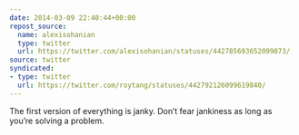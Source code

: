 ```yaml
---
date: 2014-03-09 22:40:44+00:00
repost_source:
  name: alexisohanian
  type: twitter
  url: https://twitter.com/alexisohanian/statuses/442785693652099073/
source: twitter
syndicated:
- type: twitter
  url: https://twitter.com/roytang/statuses/442792126099619840/
---
```


The first version of everything is janky. Don’t fear jankiness as long as you’re solving a problem.